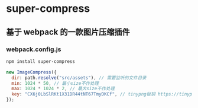 # super-compress

## 基于 webpack 的一款图片压缩插件

### webpack.config.js

```bash
npm install super-compress
```

```js
new ImageCompress({
  dir: path.resolve("src/assets"), // 需要监听的文件目录
  min: 1024 * 50, // 最小size不作处理
  max: 1024 * 1024 * 2, // 最大size不作处理
  key: "CX6j0LbSlRKt1X31DR44tNT67TmyDKCf", // tinypng秘钥 https://tinypng.com/
});
```
